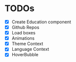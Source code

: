 # TODOs

- [X] Create Education component
- [X] Github Repos
- [X] Load boxes
- [X] Animations
- [X] Theme Context
- [X] Language Context
- [X] HoverBubble
